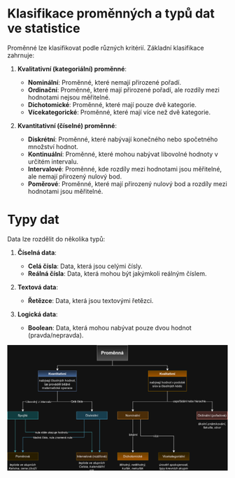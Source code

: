 # Klasifikace proměnných a typů dat ve statistice

Proměnné lze klasifikovat podle různých kritérií. Základní klasifikace zahrnuje:

1. **Kvalitativní (kategoriální) proměnné**:
   - **Nominální**: Proměnné, které nemají přirozené pořadí.
   - **Ordinační**: Proměnné, které mají přirozené pořadí, ale rozdíly mezi hodnotami nejsou měřitelné.
   - **Dichotomické**: Proměnné, které mají pouze dvě kategorie.
   - **Vícekategorické**: Proměnné, které mají více než dvě kategorie.

2. **Kvantitativní (číselné) proměnné**:
   - **Diskrétní**: Proměnné, které nabývají konečného nebo spočetného množství hodnot.
   - **Kontinuální**: Proměnné, které mohou nabývat libovolné hodnoty v určitém intervalu.
   - **Intervalové**: Proměnné, kde rozdíly mezi hodnotami jsou měřitelné, ale nemají přirozený nulový bod.
   - **Poměrové**: Proměnné, které mají přirozený nulový bod a rozdíly mezi hodnotami jsou měřitelné.

# Typy dat

Data lze rozdělit do několika typů:

1. **Číselná data**:
   - **Celá čísla**: Data, která jsou celými čísly.
   - **Reálná čísla**: Data, která mohou být jakýmkoli reálným číslem.

2. **Textová data**:
   - **Řetězce**: Data, která jsou textovými řetězci.

3. **Logická data**:
   - **Boolean**: Data, která mohou nabývat pouze dvou hodnot (pravda/nepravda).

![Graf klasifikace proměnných](KlasifikaceProměnných.png)
